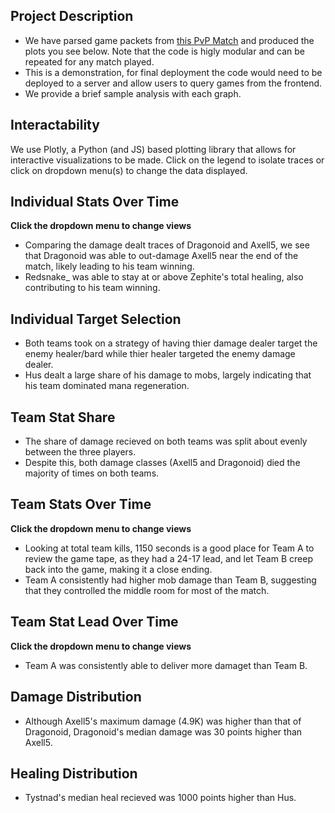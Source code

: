 ## Project Description
- We have parsed game packets from [this PvP Match](https://hero.pics/PvP/999786) and produced the plots you see below. Note that the code is higly modular and can be repeated for any match played. 
- This is a demonstration, for final deployment the code would need to be deployed to a server and allow users to query games from the frontend.
- We provide a brief sample analysis with each graph.

## Interactability
We use Plotly, a Python (and JS) based plotting library that allows for interactive visualizations to be made. Click on the legend to isolate traces or click on dropdown menu(s) to change the data displayed. 

## Individual Stats Over Time
**Click the dropdown menu to change views**
- Comparing the damage dealt traces of Dragonoid and Axell5, we see that Dragonoid was able to out-damage Axell5 near the end of the match, likely leading to his team winning.
- Redsnake_ was able to stay at or above Zephite's total healing, also contributing to his team winning.

## Individual Target Selection
- Both teams took on a strategy of having thier damage dealer target the enemy healer/bard while thier healer targeted the enemy damage dealer.
- Hus dealt a large share of his damage to mobs, largely indicating that his team dominated mana regeneration.

## Team Stat Share
- The share of damage recieved on both teams was split about evenly between the three players.
- Despite this, both damage classes (Axell5 and Dragonoid) died the majority of times on both teams.

## Team Stats Over Time
**Click the dropdown menu to change views**
- Looking at total team kills, 1150 seconds is a good place for Team A to review the game tape, as they had a 24-17 lead, and let Team B creep back into the game, making it a close ending. 
- Team A consistently had higher mob damage than Team B, suggesting that they controlled the middle room for most of the match. 

## Team Stat Lead Over Time
**Click the dropdown menu to change views**
- Team A was consistently able to deliver more damaget than Team B.

## Damage Distribution
- Although Axell5's maximum damage (4.9K) was higher than that of Dragonoid, Dragonoid's median damage was 30 points higher than Axell5.

## Healing Distribution
- Tystnad's median heal recieved was 1000 points higher than Hus. 

